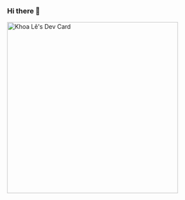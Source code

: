 ### Hi there 👋

<!--
**khoale0107/khoale0107** is a ✨ _special_ ✨ repository because its `README.md` (this file) appears on your GitHub profile.

Here are some ideas to get you started:

- 🔭 I’m currently working on ...
- 🌱 I’m currently learning ...
- 👯 I’m looking to collaborate on ...
- 🤔 I’m looking for help with ...
- 💬 Ask me about ...
- 📫 How to reach me: ...
- 😄 Pronouns: ...
- ⚡ Fun fact: ...
-->

<a href="https://app.daily.dev/khoalee0701"><img src="https://api.daily.dev/devcards/1ee0b4a8fd8a462db45c463550d323b4.png?r=csm" width="400" alt="Khoa Lê's Dev Card"/></a>
